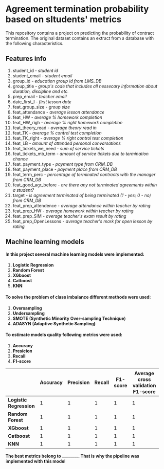# Agreement termination probability based on sltudents' metrics

This repository contains a project on predicting the probability of contract termination. 
The original dataset contains an extract from a database with the following characteristics.

## Features info

1. student_id - *student id*
2. student_email - *student email*
3. group_id - *education group id from LMS_DB*
4. group_title - *group's code that includes all nessecary information about duration, discipline and etc.*
5. prep_email - *teacher email*
6. date_first_l - *first lesson date*
7. feat_group_size - *group size*
8. feat_attendance - *average lesson attendance*
9. feat_HW - *average % homework completion*
10. feat_HW_righ - *average % right homework completion*
11. feat_theory_read - *average theory read in*
12. feat_TK - *average % control test completion*
13. feat_TK_right - *average % right control test completion*
14. feat_LB - *amount of attended personal convarsations*
15. feat_tickets_we_need - *sum of service tickets*
16. feat_tickets_mb_term - *amount of service tickets due to termination chance*
17. feat_payment_type - *payment type from CRM_DB*
18. feat_payment_place - *payment place from CRM_DB*
19. feat_term_perc - *percentage of terminated contracts with the manager from CRM_DB*
20. feat_good_agr_before - *are there any not terminated agreements within a student?*
21. target - *is agreement terminated of being terminated (1 - yes; 0 - no) from CRM_DB*
22. feat_prep_attendence - *average attendance within teacher by rating*
23. feat_prep_HW - *average homework within teacher by rating*
24. feat_prep_SIM - *average teacher's exam result by rating*
25. feat_prep_OpenLessons - *average teacher's mark for open lesson by rating*

## Machine learning models
#### In this project several machine learning models were implemented:

1. **Logistic Regression**
2. **Random Forest**
3. **XGboost**
4. **Catboost**
5. **KNN**

#### To solve the problem of class imbalance different methods were used:
1. **Oversampling**
2. **Undersampling**
3. **SMOTE (Synthetic Minority Over-sampling Technique)**
4. **ADASYN (Adaptive Synthetic Sampling)**

#### To estimate models quality following metrics were used:
1. **Accuracy**
2. **Presicion**
3. **Recall**
4. **F1-score**

||Accuracy|Precision|Recall|F1-score|Average cross validation F1-score|
|-|-|-|-|-|-|
|**Logistic Regression**|1|1|1|1|1|
|**Random Forest**|1|1|1|1|1|
|**XGboost**|1|1|1|1|1|
|**Catboost**|1|1|1|1|1|
|**KNN**|1|1|1|1|1|

**The best metrics belong to ________. That is why the pipeline was implemented with this model**
